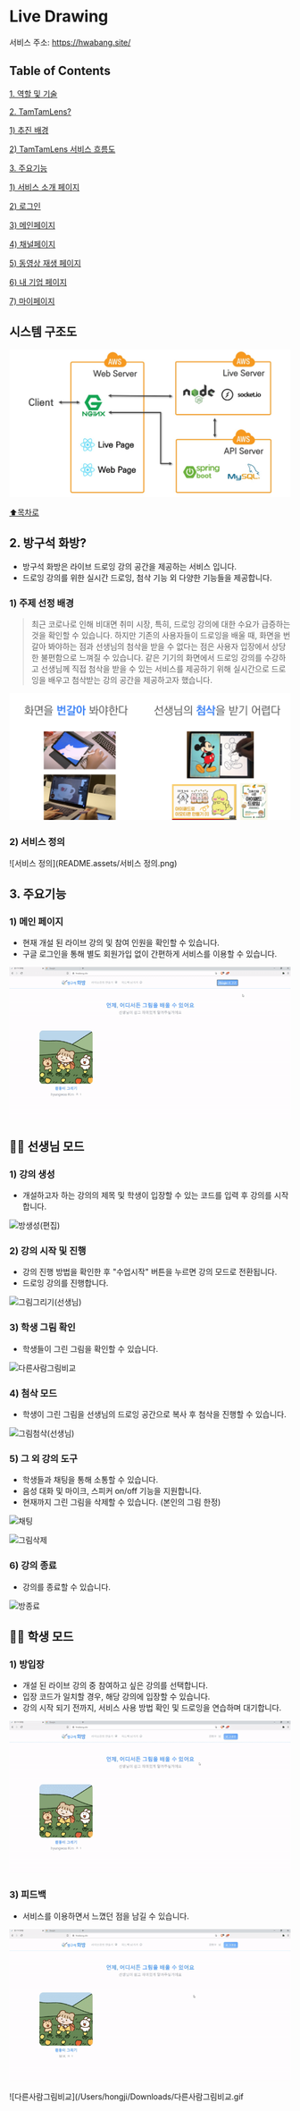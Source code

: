 # Live Drawing

서비스 주소: https://hwabang.site/

## Table of Contents

[1. 역할 및 기술](https://github.com/emplam27/Live-Drawing/blob/README/README.md#1-역할-및-기술)

[2. TamTamLens?](https://github.com/emplam27/Live-Drawing/blob/README/README.md#2-TamTamLens)

 [1) 추진 배경](https://github.com/emplam27/Live-Drawing/blob/README/README.md#1-추진-배경)

 [2) TamTamLens 서비스 흐름도](https://github.com/emplam27/Live-Drawing/blob/README/README.md#2-TamTamLens-서비스-흐름도)

[3. 주요기능](https://github.com/emplam27/Live-Drawing/blob/README/README.md#3-주요기능)

 [1) 서비스 소개 페이지](https://github.com/emplam27/Live-Drawing/blob/README/README.md#1-서비스-소개-페이지)

 [2) 로그인](https://github.com/emplam27/Live-Drawing/blob/README/README.md#2-로그인)

 [3) 메인페이지](https://github.com/emplam27/Live-Drawing/blob/README/README.md#3-메인페이지)

 [4) 채널페이지](https://github.com/emplam27/Live-Drawing/blob/README/README.md#4-채널페이지)

 [5) 동영상 재생 페이지](https://github.com/emplam27/Live-Drawing/blob/README/README.md#5-동영상-재생-페이지)

 [6) 내 기업 페이지](https://github.com/emplam27/Live-Drawing/blob/README/README.md#6-내-기업-페이지)

 [7) 마이페이지](https://github.com/emplam27/Live-Drawing/blob/README/7-마이페이지)

## 시스템 구조도

[![슬라이드14](https://github.com/emplam27/Live-Drawing/raw/README/README.assets/%EC%8B%9C%EC%8A%A4%ED%85%9C%EA%B5%AC%EC%A1%B0%EB%8F%84.JPG)](https://github.com/emplam27/Live-Drawing/blob/README/README.assets/시스템구조도.JPG)



[⬆️목차로](https://github.com/emplam27/Live-Drawing/blob/README/README.md#Table-of-Contents)





## 2. 방구석 화방?

- 방구석 화방은 라이브 드로잉 강의 공간을 제공하는 서비스 입니다.
- 드로잉 강의를 위한 실시간 드로잉, 첨삭 기능 외 다양한 기능들을 제공합니다.



### 1) 주제 선정 배경

> 최근 코로나로 인해 비대면 취미 시장, 특히, 드로잉 강의에 대한 수요가 급증하는 것을 확인할 수 있습니다. 하지만 기존의 사용자들이 드로잉을 배울 때, 화면을 번갈아 봐야하는 점과 선생님의 첨삭을 받을 수 없다는 점은 사용자 입장에서 상당한 불편함으로 느껴질 수 있습니다. 같은 기기의 화면에서 드로잉 강의를 수강하고 선생님께 직접 첨삭을 받을 수 있는 서비스를 제공하기 위해 실시간으로 드로잉을 배우고 첨삭받는 강의 공간을 제공하고자 했습니다.

[![주제선정배경-불편한점](https://github.com/emplam27/Live-Drawing/raw/README/README.assets/%EC%A3%BC%EC%A0%9C%EC%84%A0%EC%A0%95%EB%B0%B0%EA%B2%BD-%EB%B6%88%ED%8E%B8%ED%95%9C%EC%A0%90.PNG)](https://github.com/emplam27/Live-Drawing/blob/README/README.assets/주제선정배경-불편한점.PNG)

### 2) 서비스 정의

![서비스 정의](README.assets/서비스 정의.png)

## 3. 주요기능

### 1) 메인 페이지

* 현재 개설 된 라이브 강의 및 참여 인원을 확인할 수 있습니다. 
* 구글 로그인을 통해 별도 회원가입 없이 간편하게 서비스를 이용할 수 있습니다. 

[![로그인](https://github.com/emplam27/Live-Drawing/raw/README/README.assets/%EC%A3%BC%EC%9A%94%EA%B8%B0%EB%8A%A5-%EB%A1%9C%EA%B7%B8%EC%9D%B8.gif)](https://github.com/emplam27/Live-Drawing/blob/README/README.assets/주요기능-로그인.gif)



## 🧑‍🏫 선생님 모드 

### 1) 강의 생성

* 개설하고자 하는 강의의 제목 및  학생이 입장할 수 있는 코드를 입력 후 강의를 시작합니다. 

![방생성(편집)](/Users/hongji/Downloads/방생성(편집).gif)



### 2) 강의 시작 및 진행

* 강의 진행 방법을 확인한 후 "수업시작" 버튼을 누르면 강의 모드로 전환됩니다.  
* 드로잉 강의를 진행합니다.  

![그림그리기(선생님)](/Users/hongji/Downloads/그림그리기(선생님).gif)



### 3) 학생 그림 확인

* 학생들이 그린 그림을 확인할 수 있습니다. 

![다른사람그림비교](/Users/hongji/Downloads/다른사람그림비교.gif)



### 4) 첨삭 모드 

* 학생이 그린 그림을 선생님의 드로잉 공간으로 복사 후 첨삭을 진행할 수 있습니다.

![그림첨삭(선생님)](/Users/hongji/Downloads/그림첨삭(선생님).gif)



### 5) 그 외 강의 도구 

* 학생들과 채팅을 통해 소통할 수 있습니다.  
* 음성 대화 및 마이크, 스피커 on/off 기능을 지원합니다. 
* 현재까지 그린 그림을 삭제할 수 있습니다. (본인의 그림 한정)

![채팅](/Users/hongji/Downloads/채팅.gif)

![그림삭제](/Users/hongji/Downloads/그림삭제.gif)



### 6) 강의 종료 

* 강의를 종료할 수 있습니다. 

![방종료](/Users/hongji/Downloads/방종료.gif)



## 🧑‍💻 학생 모드

### 1) 방입장

* 개설 된 라이브 강의 중 참여하고 싶은 강의를 선택합니다.
* 입장 코드가 일치할 경우, 해당 강의에 입장할 수 있습니다.
* 강의 시작 되기 전까지,  서비스 사용 방법 확인 및 드로잉을 연습하며 대기합니다.  

[![방입장](https://github.com/emplam27/Live-Drawing/raw/README/README.assets/%EC%A3%BC%EC%9A%94%EA%B8%B0%EB%8A%A5-%EB%B0%A9%EC%9E%85%EC%9E%A5.gif)](https://github.com/emplam27/Live-Drawing/blob/README/README.assets/주요기능-방입장.gif)





### 3) 피드백

* 서비스를 이용하면서 느꼈던 점을 남길 수 있습니다.   

[![피드백](https://github.com/emplam27/Live-Drawing/raw/README/README.assets/%EC%A3%BC%EC%9A%94%EA%B8%B0%EB%8A%A5-%ED%94%BC%EB%93%9C%EB%B0%B1.gif)](https://github.com/emplam27/Live-Drawing/blob/README/README.assets/주요기능-피드백.gif)



![다른사람그림비교](/Users/hongji/Downloads/다른사람그림비교.gif

<details class="details-reset details-overlay details-overlay-dark" id="jumpto-line-details-dialog" style="box-sizing: border-box; display: block;"><summary data-hotkey="l" aria-label="Jump to line" role="button" style="box-sizing: border-box; display: list-item; cursor: pointer; list-style: none;"></summary></details>
